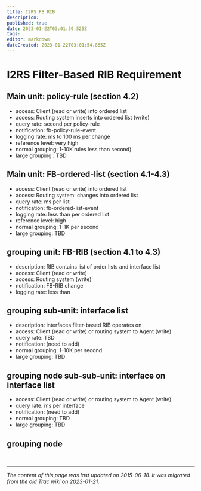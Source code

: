 ```yaml
---
title: I2RS FB RIB
description: 
published: true
date: 2023-01-22T03:01:59.525Z
tags: 
editor: markdown
dateCreated: 2023-01-22T03:01:54.865Z
---
```


# I2RS Filter-Based RIB Requirement 
## Main unit: policy-rule (section 4.2)
- access: Client (read or write) into ordered list
- access: Routing system inserts into ordered list (write)
- query rate: second per policy-rule
- notification: fb-policy-rule-event
- logging rate: ms to 100 ms per change
- reference level: very high
- normal grouping: 1-10K rules less than second)
- large grouping : TBD
## Main unit: FB-ordered-list (section 4.1-4.3)
- access: Client (read or write) into ordered list
- access: Routing system: changes into ordered list
- query rate: ms per list
- notification: fb-ordered-list-event
- logging rate: less than per ordered list
- reference level: high
- normal grouping: 1-1K per second
- large grouping: TBD
## grouping unit: FB-RIB (section 4.1 to 4.3)
- description: RIB contains list of order lists and interface list
- access: Client (read or write)
- access: Routing system (write)
- notification: FB-RIB change
- logging rate: less than
## grouping sub-unit: interface list
- description: interfaces filter-based RIB operates on
- access: Client (read or write) or routing system to Agent (write)
- query rate: TBD
- notification: (need to add)
- normal grouping: 1-10K per second
- large grouping: TBD
## grouping node sub-sub-unit: interface on interface list
- access: Client (read or write) or routing system to Agent (write)
- query rate: ms per interface
- notification: (need to add)
- normal grouping: TBD
- large grouping: TBD
## grouping node
&nbsp;
&nbsp;
&nbsp;

---

*The content of this page was last updated on 2015-06-18. It was migrated from the old Trac wiki on 2023-01-21.*
